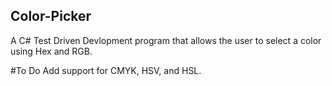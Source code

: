 ## Color-Picker
A C# Test Driven Devlopment program that allows the user to select a color using Hex and RGB.

#To Do
Add support for CMYK, HSV, and HSL.